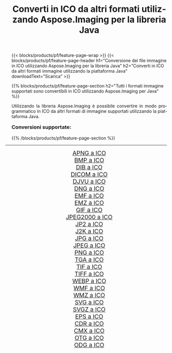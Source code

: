 ﻿---
title: Converti in ICO da altri formati utilizzando Aspose.Imaging per la libreria Java 
weight: 3920
url: /it/java/conversion/to/ico/ 
lang: it
langdirlevel: 2
locales: zh-hans,ja,it,ru,de,es,fr,nl,id,lt,pl,pt,vi,tr,ko,zh-hant,ar,hi,th,sv,cs,uk,he
description: Usando Aspose.Imaging puoi convertire in ICO da altri formati usando Java
---

{{< blocks/products/pf/feature-page-wrap >}}
{{< blocks/products/pf/feature-page-header h1="Conversione dei file immagine in ICO utilizzando Aspose.Imaging per la libreria Java" h2="Converti in ICO da altri formati immagine utilizzando la piattaforma Java" downloadText="Scarica" >}}


{{% blocks/products/pf/feature-page-section  h2="Tutti i formati immagine supportati sono convertibili in ICO utilizzando Aspose.Imaging per Java" %}}
<p align=justify>Utilizzando la libreria Aspose.Imaging è possibile convertire in modo programmatico in ICO da altri formati di immagine supportati utilizzando la piattaforma Java.</p>
<h3 style="margin-top:16px;">
Conversioni supportate:
</h3>
{{% /blocks/products/pf/feature-page-section %}}
<div class="container-fluid productfamilypage bg-gray">
    <div class="convertypes bg-gray agp-content section">
        <div class="container">
		<hr style="margin-left:-20px;"/>
		<div class="row other-converters" style="gap: 10px;font-size: 19px;text-align:center;">
		    <div class='col-md-3 other-converter remove-lp remove-rp'><a href="/imaging/it/java/conversion/apng-to-ico/" style="padding:15px;">APNG a ICO</a></div>
<div class='col-md-3 other-converter remove-lp remove-rp'><a href="/imaging/it/java/conversion/bmp-to-ico/" style="padding:15px;">BMP a ICO</a></div>
<div class='col-md-3 other-converter remove-lp remove-rp'><a href="/imaging/it/java/conversion/dib-to-ico/" style="padding:15px;">DIB a ICO</a></div>
<div class='col-md-3 other-converter remove-lp remove-rp'><a href="/imaging/it/java/conversion/dicom-to-ico/" style="padding:15px;">DICOM a ICO</a></div>
<div class='col-md-3 other-converter remove-lp remove-rp'><a href="/imaging/it/java/conversion/djvu-to-ico/" style="padding:15px;">DJVU a ICO</a></div>
<div class='col-md-3 other-converter remove-lp remove-rp'><a href="/imaging/it/java/conversion/dng-to-ico/" style="padding:15px;">DNG a ICO</a></div>
<div class='col-md-3 other-converter remove-lp remove-rp'><a href="/imaging/it/java/conversion/emf-to-ico/" style="padding:15px;">EMF a ICO</a></div>
<div class='col-md-3 other-converter remove-lp remove-rp'><a href="/imaging/it/java/conversion/emz-to-ico/" style="padding:15px;">EMZ a ICO</a></div>
<div class='col-md-3 other-converter remove-lp remove-rp'><a href="/imaging/it/java/conversion/gif-to-ico/" style="padding:15px;">GIF a ICO</a></div>
<div class='col-md-3 other-converter remove-lp remove-rp'><a href="/imaging/it/java/conversion/jpeg2000-to-ico/" style="padding:15px;">JPEG2000 a ICO</a></div>
<div class='col-md-3 other-converter remove-lp remove-rp'><a href="/imaging/it/java/conversion/jp2-to-ico/" style="padding:15px;">JP2 a ICO</a></div>
<div class='col-md-3 other-converter remove-lp remove-rp'><a href="/imaging/it/java/conversion/j2k-to-ico/" style="padding:15px;">J2K a ICO</a></div>
<div class='col-md-3 other-converter remove-lp remove-rp'><a href="/imaging/it/java/conversion/jpg-to-ico/" style="padding:15px;">JPG a ICO</a></div>
<div class='col-md-3 other-converter remove-lp remove-rp'><a href="/imaging/it/java/conversion/jpeg-to-ico/" style="padding:15px;">JPEG a ICO</a></div>
<div class='col-md-3 other-converter remove-lp remove-rp'><a href="/imaging/it/java/conversion/png-to-ico/" style="padding:15px;">PNG a ICO</a></div>
<div class='col-md-3 other-converter remove-lp remove-rp'><a href="/imaging/it/java/conversion/tga-to-ico/" style="padding:15px;">TGA a ICO</a></div>
<div class='col-md-3 other-converter remove-lp remove-rp'><a href="/imaging/it/java/conversion/tif-to-ico/" style="padding:15px;">TIF a ICO</a></div>
<div class='col-md-3 other-converter remove-lp remove-rp'><a href="/imaging/it/java/conversion/tiff-to-ico/" style="padding:15px;">TIFF a ICO</a></div>
<div class='col-md-3 other-converter remove-lp remove-rp'><a href="/imaging/it/java/conversion/webp-to-ico/" style="padding:15px;">WEBP a ICO</a></div>
<div class='col-md-3 other-converter remove-lp remove-rp'><a href="/imaging/it/java/conversion/wmf-to-ico/" style="padding:15px;">WMF a ICO</a></div>
<div class='col-md-3 other-converter remove-lp remove-rp'><a href="/imaging/it/java/conversion/wmz-to-ico/" style="padding:15px;">WMZ a ICO</a></div>
<div class='col-md-3 other-converter remove-lp remove-rp'><a href="/imaging/it/java/conversion/svg-to-ico/" style="padding:15px;">SVG a ICO</a></div>
<div class='col-md-3 other-converter remove-lp remove-rp'><a href="/imaging/it/java/conversion/svgz-to-ico/" style="padding:15px;">SVGZ a ICO</a></div>
<div class='col-md-3 other-converter remove-lp remove-rp'><a href="/imaging/it/java/conversion/eps-to-ico/" style="padding:15px;">EPS a ICO</a></div>
<div class='col-md-3 other-converter remove-lp remove-rp'><a href="/imaging/it/java/conversion/cdr-to-ico/" style="padding:15px;">CDR a ICO</a></div>
<div class='col-md-3 other-converter remove-lp remove-rp'><a href="/imaging/it/java/conversion/cmx-to-ico/" style="padding:15px;">CMX a ICO</a></div>
<div class='col-md-3 other-converter remove-lp remove-rp'><a href="/imaging/it/java/conversion/otg-to-ico/" style="padding:15px;">OTG a ICO</a></div>
<div class='col-md-3 other-converter remove-lp remove-rp'><a href="/imaging/it/java/conversion/odg-to-ico/" style="padding:15px;">ODG a ICO</a></div>
                </div>
        </div>
    </div>
</div>
<br/>

